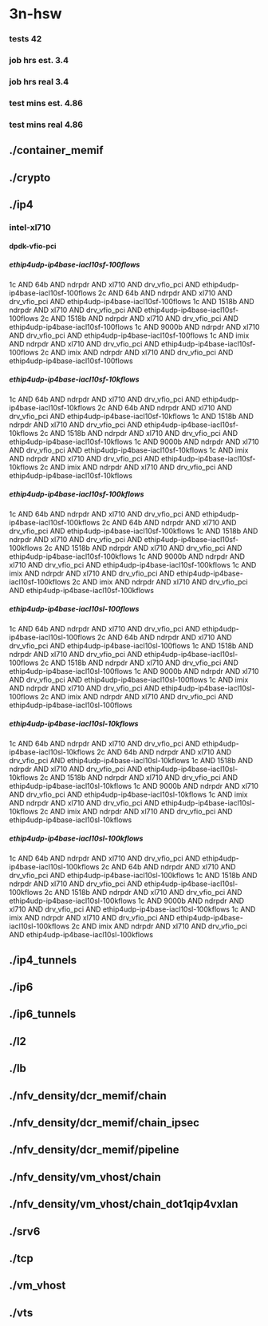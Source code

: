 # 3n-hsw
### tests 42
### job hrs est. 3.4
### job hrs real 3.4
### test mins est. 4.86
### test mins real 4.86
## ./container_memif
## ./crypto
## ./ip4
### intel-xl710
#### dpdk-vfio-pci
##### ethip4udp-ip4base-iacl10sf-100flows
1c AND 64b AND ndrpdr AND xl710 AND drv_vfio_pci AND ethip4udp-ip4base-iacl10sf-100flows
2c AND 64b AND ndrpdr AND xl710 AND drv_vfio_pci AND ethip4udp-ip4base-iacl10sf-100flows
1c AND 1518b AND ndrpdr AND xl710 AND drv_vfio_pci AND ethip4udp-ip4base-iacl10sf-100flows
2c AND 1518b AND ndrpdr AND xl710 AND drv_vfio_pci AND ethip4udp-ip4base-iacl10sf-100flows
1c AND 9000b AND ndrpdr AND xl710 AND drv_vfio_pci AND ethip4udp-ip4base-iacl10sf-100flows
1c AND imix AND ndrpdr AND xl710 AND drv_vfio_pci AND ethip4udp-ip4base-iacl10sf-100flows
2c AND imix AND ndrpdr AND xl710 AND drv_vfio_pci AND ethip4udp-ip4base-iacl10sf-100flows
##### ethip4udp-ip4base-iacl10sf-10kflows
1c AND 64b AND ndrpdr AND xl710 AND drv_vfio_pci AND ethip4udp-ip4base-iacl10sf-10kflows
2c AND 64b AND ndrpdr AND xl710 AND drv_vfio_pci AND ethip4udp-ip4base-iacl10sf-10kflows
1c AND 1518b AND ndrpdr AND xl710 AND drv_vfio_pci AND ethip4udp-ip4base-iacl10sf-10kflows
2c AND 1518b AND ndrpdr AND xl710 AND drv_vfio_pci AND ethip4udp-ip4base-iacl10sf-10kflows
1c AND 9000b AND ndrpdr AND xl710 AND drv_vfio_pci AND ethip4udp-ip4base-iacl10sf-10kflows
1c AND imix AND ndrpdr AND xl710 AND drv_vfio_pci AND ethip4udp-ip4base-iacl10sf-10kflows
2c AND imix AND ndrpdr AND xl710 AND drv_vfio_pci AND ethip4udp-ip4base-iacl10sf-10kflows
##### ethip4udp-ip4base-iacl10sf-100kflows
1c AND 64b AND ndrpdr AND xl710 AND drv_vfio_pci AND ethip4udp-ip4base-iacl10sf-100kflows
2c AND 64b AND ndrpdr AND xl710 AND drv_vfio_pci AND ethip4udp-ip4base-iacl10sf-100kflows
1c AND 1518b AND ndrpdr AND xl710 AND drv_vfio_pci AND ethip4udp-ip4base-iacl10sf-100kflows
2c AND 1518b AND ndrpdr AND xl710 AND drv_vfio_pci AND ethip4udp-ip4base-iacl10sf-100kflows
1c AND 9000b AND ndrpdr AND xl710 AND drv_vfio_pci AND ethip4udp-ip4base-iacl10sf-100kflows
1c AND imix AND ndrpdr AND xl710 AND drv_vfio_pci AND ethip4udp-ip4base-iacl10sf-100kflows
2c AND imix AND ndrpdr AND xl710 AND drv_vfio_pci AND ethip4udp-ip4base-iacl10sf-100kflows
##### ethip4udp-ip4base-iacl10sl-100flows
1c AND 64b AND ndrpdr AND xl710 AND drv_vfio_pci AND ethip4udp-ip4base-iacl10sl-100flows
2c AND 64b AND ndrpdr AND xl710 AND drv_vfio_pci AND ethip4udp-ip4base-iacl10sl-100flows
1c AND 1518b AND ndrpdr AND xl710 AND drv_vfio_pci AND ethip4udp-ip4base-iacl10sl-100flows
2c AND 1518b AND ndrpdr AND xl710 AND drv_vfio_pci AND ethip4udp-ip4base-iacl10sl-100flows
1c AND 9000b AND ndrpdr AND xl710 AND drv_vfio_pci AND ethip4udp-ip4base-iacl10sl-100flows
1c AND imix AND ndrpdr AND xl710 AND drv_vfio_pci AND ethip4udp-ip4base-iacl10sl-100flows
2c AND imix AND ndrpdr AND xl710 AND drv_vfio_pci AND ethip4udp-ip4base-iacl10sl-100flows
##### ethip4udp-ip4base-iacl10sl-10kflows
1c AND 64b AND ndrpdr AND xl710 AND drv_vfio_pci AND ethip4udp-ip4base-iacl10sl-10kflows
2c AND 64b AND ndrpdr AND xl710 AND drv_vfio_pci AND ethip4udp-ip4base-iacl10sl-10kflows
1c AND 1518b AND ndrpdr AND xl710 AND drv_vfio_pci AND ethip4udp-ip4base-iacl10sl-10kflows
2c AND 1518b AND ndrpdr AND xl710 AND drv_vfio_pci AND ethip4udp-ip4base-iacl10sl-10kflows
1c AND 9000b AND ndrpdr AND xl710 AND drv_vfio_pci AND ethip4udp-ip4base-iacl10sl-10kflows
1c AND imix AND ndrpdr AND xl710 AND drv_vfio_pci AND ethip4udp-ip4base-iacl10sl-10kflows
2c AND imix AND ndrpdr AND xl710 AND drv_vfio_pci AND ethip4udp-ip4base-iacl10sl-10kflows
##### ethip4udp-ip4base-iacl10sl-100kflows
1c AND 64b AND ndrpdr AND xl710 AND drv_vfio_pci AND ethip4udp-ip4base-iacl10sl-100kflows
2c AND 64b AND ndrpdr AND xl710 AND drv_vfio_pci AND ethip4udp-ip4base-iacl10sl-100kflows
1c AND 1518b AND ndrpdr AND xl710 AND drv_vfio_pci AND ethip4udp-ip4base-iacl10sl-100kflows
2c AND 1518b AND ndrpdr AND xl710 AND drv_vfio_pci AND ethip4udp-ip4base-iacl10sl-100kflows
1c AND 9000b AND ndrpdr AND xl710 AND drv_vfio_pci AND ethip4udp-ip4base-iacl10sl-100kflows
1c AND imix AND ndrpdr AND xl710 AND drv_vfio_pci AND ethip4udp-ip4base-iacl10sl-100kflows
2c AND imix AND ndrpdr AND xl710 AND drv_vfio_pci AND ethip4udp-ip4base-iacl10sl-100kflows
## ./ip4_tunnels
## ./ip6
## ./ip6_tunnels
## ./l2
## ./lb
## ./nfv_density/dcr_memif/chain
## ./nfv_density/dcr_memif/chain_ipsec
## ./nfv_density/dcr_memif/pipeline
## ./nfv_density/vm_vhost/chain
## ./nfv_density/vm_vhost/chain_dot1qip4vxlan
## ./srv6
## ./tcp
## ./vm_vhost
## ./vts
